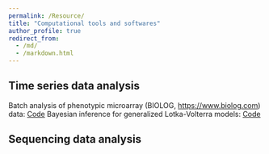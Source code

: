 ```yaml
---
permalink: /Resource/
title: "Computational tools and softwares"
author_profile: true
redirect_from: 
  - /md/
  - /markdown.html
---
```


## Time series data analysis
Batch analysis of phenotypic microarray (BIOLOG, https://www.biolog.com) data: [Code](https://github.com/LiaoLabATDartmouth/BIOLOG_data_processing)
Bayesian inference for generalized Lotka-Volterra models: [Code](https://github.com/LiaoLabATDartmouth/Bayesian_inference_for_GLV/tree/main)

## Sequencing data analysis
